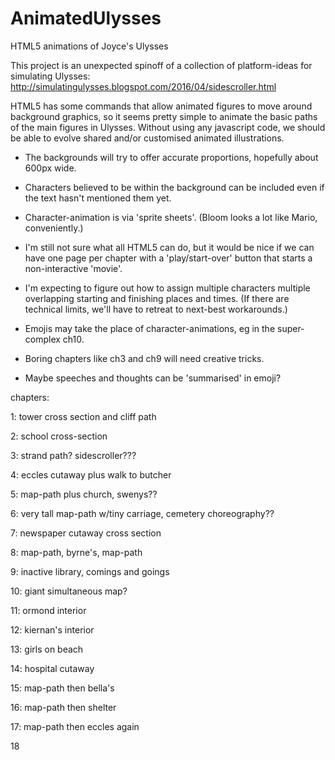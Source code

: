 # AnimatedUlysses
HTML5 animations of Joyce's Ulysses

This project is an unexpected spinoff of a collection of platform-ideas for simulating Ulysses: http://simulatingulysses.blogspot.com/2016/04/sidescroller.html

HTML5 has some commands that allow animated figures to move around background graphics, so it seems pretty simple to animate the basic paths of the main figures in Ulysses. Without using any javascript code, we should be able to evolve shared and/or customised animated illustrations.

- The backgrounds will try to offer accurate proportions, hopefully about 600px wide.

- Characters believed to be within the background can be included even if the text hasn't mentioned them yet.

- Character-animation is via 'sprite sheets'. (Bloom looks a lot like Mario, conveniently.)

- I'm still not sure what all HTML5 can do, but it would be nice if we can have one page per chapter with a 'play/start-over' button that starts a non-interactive 'movie'.

- I'm expecting to figure out how to assign multiple characters multiple overlapping starting and finishing places and times. (If there are technical limits, we'll have to retreat to next-best workarounds.)

- Emojis may take the place of character-animations, eg in the super-complex ch10.

- Boring chapters like ch3 and ch9 will need creative tricks.

- Maybe speeches and thoughts can be 'summarised' in emoji? 

chapters:

1: tower cross section and cliff path

2: school cross-section

3: strand path? sidescroller???

4: eccles cutaway plus walk to butcher

5: map-path plus church, swenys??

6: very tall map-path w/tiny carriage, cemetery choreography??

7: newspaper cutaway cross section

8: map-path, byrne's, map-path

9: inactive library, comings and goings

10: giant simultaneous map?

11: ormond interior

12: kiernan's interior

13: girls on beach

14: hospital cutaway

15: map-path then bella's

16: map-path then shelter

17: map-path then eccles again

18




